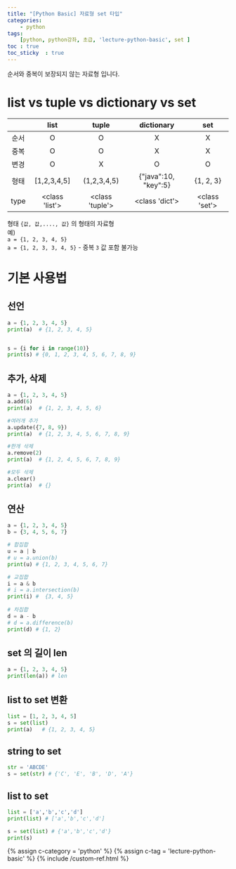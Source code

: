 ```yaml
---
title: "[Python Basic] 자료형 set 타입"
categories: 
    - python
tags: 
    [python, python강좌, 초급, 'lecture-python-basic', set ]
toc : true
toc_sticky  : true    
---
```

순서와 중복이 보장되지 않는 자료형 입니다.    

# list vs tuple vs dictionary vs set

|  | list | tuple | dictionary | set |
|:---:|:---:|:---:|:---:|:---:|
| 순서 | O | O | X | X | 
| 중복 | O | O | X | X |
| 변경 | O | X | O | O |
| 형태 | [1,2,3,4,5] | (1,2,3,4,5) | {"java":10, "key":5} | {1, 2, 3} |
| type | <class 'list'> | <class 'tuple'> | <class 'dict'> | <class 'set'> |

형태 `{값, 값,...., 값}` 의 형태의 자료형    
예)    
 `a = {1, 2, 3, 4, 5}`   
 `a = {1, 2, 3, 3, 4, 5}` - 중복 `3` 값 포함 불가능   

# 기본 사용법
## 선언
```python
a = {1, 2, 3, 4, 5}
print(a)  # {1, 2, 3, 4, 5}


s = {i for i in range(10)}
print(s) # {0, 1, 2, 3, 4, 5, 6, 7, 8, 9}

```

## 추가, 삭제
```python
a = {1, 2, 3, 4, 5}
a.add(6)
print(a)  # {1, 2, 3, 4, 5, 6}

#여러개 추가
a.update({7, 8, 9})
print(a)  # {1, 2, 3, 4, 5, 6, 7, 8, 9}

#한개 삭제
a.remove(2)
print(a)  # {1, 2, 4, 5, 6, 7, 8, 9}

#모두 삭제
a.clear()
print(a)  # {}
```


## 연산
```python
a = {1, 2, 3, 4, 5}
b = {3, 4, 5, 6, 7}

# 합집합
u = a | b
# u = a.union(b)
print(u) # {1, 2, 3, 4, 5, 6, 7}

# 교집합
i = a & b
# i = a.intersection(b)
print(i) #  {3, 4, 5}
  
# 차집합
d = a - b
# d = a.difference(b)
print(d) # {1, 2}

```

## set 의 길이 len
```python
a = {1, 2, 3, 4, 5}
print(len(a)) # len

```

## list to set 변환
```python
list = [1, 2, 3, 4, 5]
s = set(list)
print(a)   # {1, 2, 3, 4, 5}

```

## string to set
```python
str = 'ABCDE'
s = set(str) # {'C', 'E', 'B', 'D', 'A'}


```



## list to set
```python
list = ['a','b','c','d']
print(list) # ['a','b','c','d']

s = set(list) # {'a','b','c','d'}
print(s)

```




{% assign c-category = 'python' %}
{% assign c-tag = 'lecture-python-basic' %}
{% include /custom-ref.html %}